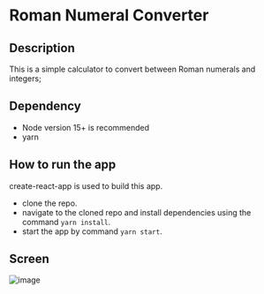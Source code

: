 # Roman Numeral Converter

## Description
This is a simple calculator to convert between Roman numerals and integers;

## Dependency
* Node version 15+ is recommended
* yarn

## How to run the app
create-react-app is used to build this app.

* clone the repo.
* navigate to the cloned repo and install dependencies using the command `yarn install`.
* start the app by command `yarn start`.

## Screen
![image](https://user-images.githubusercontent.com/22505966/120714092-0bc41a00-c4c3-11eb-9648-c23127841080.png)


